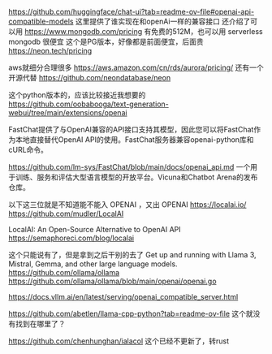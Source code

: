 


https://github.com/huggingface/chat-ui?tab=readme-ov-file#openai-api-compatible-models
这里提供了谁实现在和openAi一样的兼容接口
还介绍了可以用 https://www.mongodb.com/pricing 有免费的512M，也可以用 serverless mongodb 很便宜
这个是PG版本，好像都是前面便宜，后面贵
https://neon.tech/pricing

aws就细分合理很多
https://aws.amazon.com/cn/rds/aurora/pricing/
还有一个开源代替
https://github.com/neondatabase/neon

这个python版本的，应该比较接近我想要的
https://github.com/oobabooga/text-generation-webui/tree/main/extensions/openai

FastChat提供了与OpenAI兼容的API接口支持其模型，因此您可以将FastChat作为本地直接替代OpenAI API的使用。FastChat服务器兼容openai-python库和cURL命令。

https://github.com/lm-sys/FastChat/blob/main/docs/openai_api.md
一个用于训练、服务和评估大型语言模型的开放平台。Vicuna和Chatbot Arena的发布仓库。


以下这三位就是不知道能不能入 OPENAI ，又出 OPENAI
https://localai.io/
https://github.com/mudler/LocalAI


LocalAI: An Open-Source Alternative to OpenAI API
https://semaphoreci.com/blog/localai


这个只能说有了，但是拿到之后干别的去了
Get up and running with Llama 3, Mistral, Gemma, and other large language models.
https://github.com/ollama/ollama
https://github.com/ollama/ollama/blob/main/openai/openai.go

https://docs.vllm.ai/en/latest/serving/openai_compatible_server.html

https://github.com/abetlen/llama-cpp-python?tab=readme-ov-file
这个就没有找到在哪里了？

https://github.com/chenhunghan/ialacol
这个已经不更新了，转rust


